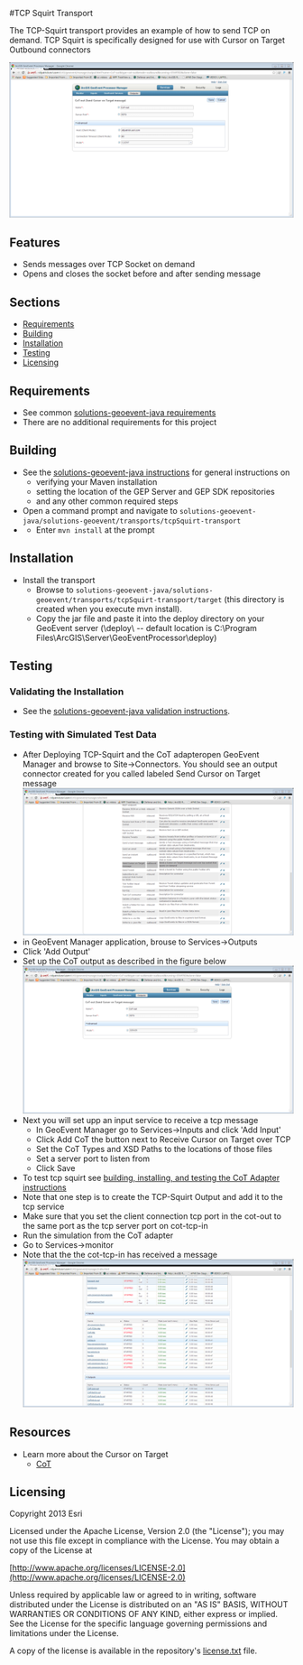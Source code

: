 ﻿#TCP Squirt Transport

The TCP-Squirt transport provides an example of how to send TCP on demand. TCP Squirt is specifically designed for use with Cursor on Target Outbound connectors

![Image of geomessage-adapter](doc/TCP-Squirt.png)

## Features

* Sends messages over TCP Socket on demand
* Opens and closes the socket before and after sending message

## Sections

* [Requirements](#requirements)
* [Building](#building)
* [Installation](#installation)
* [Testing](#testing)
* [Licensing](#licensing)

## Requirements

* See common [solutions-geoevent-java requirements](../../../README.md#requirements)
* There are no additional requirements for this project

## Building 

* See the [solutions-geoevent-java instructions](../../../README.md#instructions) for general instructions on 
    * verifying your Maven installation
    * setting the location of the GEP Server and GEP SDK repositories
    * and any other common required steps
 * Open a command prompt and navigate to `solutions-geoevent-java/solutions-geoevent/transports/tcpSquirt-transport`
 * * Enter `mvn install` at the prompt

## Installation

* Install the transport
    * Browse to `solutions-geoevent-java/solutions-geoevent/transports/tcpSquirt-transport/target` (this directory is created when you execute mvn install).
    * Copy the jar file and paste it into the deploy directory on your GeoEvent server (<GEP install location>\deploy\ -- default location is C:\Program Files\ArcGIS\Server\GeoEventProcessor\deploy)

## Testing

### Validating the Installation
 
* See the [solutions-geoevent-java validation instructions](../../../README.md#validating-install).

### Testing with Simulated Test Data

* After Deploying TCP-Squirt and the CoT adapteropen GeoEvent Manager and browse to Site->Connectors.  You should see an output connector created for you called labeled Send Cursor on Target message
![Image of create connector](doc/connector.png)
* in GeoEvent Manager application, brouse to Services->Outputs
* Click 'Add Output'
* Set up the CoT output as described in the figure below
![Image of create output config](doc/tcp-squirt-output.png)
* Next you will set upp an input service to receive a tcp message
  * In GeoEvent Manager go to Services->Inputs and click 'Add Input'
  * Click Add CoT the button next to Receive Cursor on Target over TCP
  * Set the CoT Types and XSD Paths to the locations of those files
  * Set a server port to listen from
  * Click Save
* To test tcp squirt see [building, installing, and testing the CoT Adapter  instructions](../../adapters/cot-adapter/README.md#building)
* Note that one step is to create the TCP-Squirt Output and add it to the tcp service
* Make sure that you set the client connection tcp port in the cot-out to the same port as the tcp server port on cot-tcp-in
* Run the simulation from the CoT adapter
* Go to Services->monitor
* Note that the the cot-tcp-in has received a message
![Image of cottcpin monitor](doc/cot-tcp-in-monitor.png)
## Resources

* Learn more about the Cursor on Target
    * [CoT](http://cot.mitre.org/index.html)

## Licensing

Copyright 2013 Esri

Licensed under the Apache License, Version 2.0 (the "License");
you may not use this file except in compliance with the License.
You may obtain a copy of the License at

   [http://www.apache.org/licenses/LICENSE-2.0](http://www.apache.org/licenses/LICENSE-2.0)

Unless required by applicable law or agreed to in writing, software
distributed under the License is distributed on an "AS IS" BASIS,
WITHOUT WARRANTIES OR CONDITIONS OF ANY KIND, either express or implied.
See the License for the specific language governing permissions and
limitations under the License.

A copy of the license is available in the repository's
[license.txt](../../../license.txt) file.

